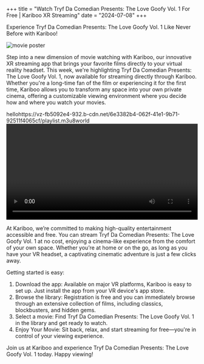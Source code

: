 +++
title = "Watch Tryf Da Comedian Presents: The Love Goofy Vol. 1 For Free | Kariboo XR Streaming"
date = "2024-07-08"
+++
<script src="https://cdn.jsdelivr.net/npm/hls.js@latest"></script>

Experience Tryf Da Comedian Presents: The Love Goofy Vol. 1 Like Never Before with Kariboo!

<img src="https://filmhub-poster-server.b-cdn.net/arrf-ihxb_tryf_da_comedian_presents_the_love_goofy_vol__1_16x9.jpg" alt="movie poster" loading="lazy">

Step into a new dimension of movie watching with Kariboo, our innovative XR streaming app that brings your favorite films directly to your virtual reality headset. This week, we're highlighting Tryf Da Comedian Presents: The Love Goofy Vol. 1, now available for streaming directly through Kariboo. Whether you're a long-time fan of the film or experiencing it for the first time, Kariboo allows you to transform any space into your own private cinema, offering a customizable viewing environment where you decide how and where you watch your movies.

hellohttps://vz-fb5092e4-932.b-cdn.net/6e3382b4-062f-41e1-9b71-92511f4065cf/playlist.m3u8world
<video id="video" width="100%" controls></video>

At Kariboo, we’re committed to making high-quality entertainment accessible and free. You can stream Tryf Da Comedian Presents: The Love Goofy Vol. 1 at no cost, enjoying a cinema-like experience from the comfort of your own space. Whether you’re at home or on the go, as long as you have your VR headset, a captivating cinematic adventure is just a few clicks away.

Getting started is easy:

1. Download the app: Available on major VR platforms, Kariboo is easy to set up. Just install the app from your VR device's app store.
2. Browse the library: Registration is free and you can immediately browse through an extensive collection of films, including classics, blockbusters, and hidden gems.
3. Select a movie: Find Tryf Da Comedian Presents: The Love Goofy Vol. 1 in the library and get ready to watch.
4. Enjoy Your Movie: Sit back, relax, and start streaming for free—you're in control of your viewing experience.

Join us at Kariboo and experience Tryf Da Comedian Presents: The Love Goofy Vol. 1 today. Happy viewing!

  
<script>
  var video = document.getElementById('video');
  if(Hls.isSupported()) {
    var hls = new Hls();
    hls.loadSource('https://vz-fb5092e4-932.b-cdn.net/6e3382b4-062f-41e1-9b71-92511f4065cf/playlist.m3u8');
    hls.attachMedia(video);
    hls.on(Hls.Events.MANIFEST_PARSED,function() {
      video.play();
  });
 }
 // hls.js is not supported on platforms that do not have Media Source Extensions (MSE) enabled.
 // When the browser has built-in HLS support (check using `canPlayType`), we can provide an HLS manifest (i.e. .m3u8 URL) directly to the video element throught the `src` property.
 // This is using the built-in support of the plain video element, without using hls.js.
  else if (video.canPlayType('application/vnd.apple.mpegurl')) {
    video.src = 'https://vz-fb5092e4-932.b-cdn.net/6e3382b4-062f-41e1-9b71-92511f4065cf/playlist.m3u8';
    video.addEventListener('canplay',function() {
      video.play();
    });
  }
</script>
